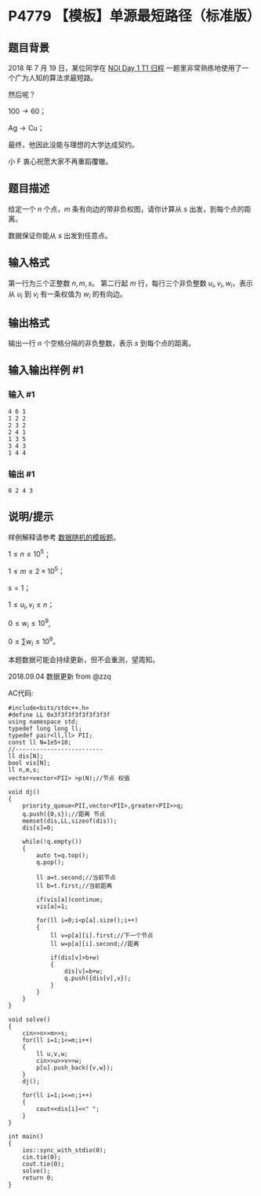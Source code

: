 # P4779 【模板】单源最短路径（标准版）

## 题目背景

2018 年 7 月 19 日，某位同学在 [NOI Day 1 T1 归程](https://www.luogu.org/problemnew/show/P4768) 一题里非常熟练地使用了一个广为人知的算法求最短路。

然后呢？

$100 \rightarrow 60$；

$\text{Ag} \rightarrow \text{Cu}$；

最终，他因此没能与理想的大学达成契约。

小 F 衷心祝愿大家不再重蹈覆辙。

## 题目描述

给定一个 $n$ 个点，$m$ 条有向边的带非负权图，请你计算从 $s$ 出发，到每个点的距离。

数据保证你能从 $s$ 出发到任意点。

## 输入格式

第一行为三个正整数 $n, m, s$。
第二行起 $m$ 行，每行三个非负整数 $u_i, v_i, w_i$，表示从 $u_i$ 到 $v_i$ 有一条权值为 $w_i$ 的有向边。

## 输出格式

输出一行 $n$ 个空格分隔的非负整数，表示 $s$ 到每个点的距离。

## 输入输出样例 #1

### 输入 #1

```
4 6 1
1 2 2
2 3 2
2 4 1
1 3 5
3 4 3
1 4 4
```

### 输出 #1

```
0 2 4 3
```

## 说明/提示

样例解释请参考 [数据随机的模板题](https://www.luogu.org/problemnew/show/P3371)。

$1 \leq n \leq 10^5$；

$1 \leq m \leq 2\times 10^5$；

$s = 1$；

$1 \leq u_i, v_i\leq n$；

$0 \leq w_i \leq 10 ^ 9$,

$0 \leq \sum w_i \leq 10 ^ 9$。

本题数据可能会持续更新，但不会重测，望周知。

2018.09.04 数据更新 from @zzq


AC代码:
```
#include<bits/stdc++.h>
#define LL 0x3f3f3f3f3f3f3f3f
using namespace std;
typedef long long ll;
typedef pair<ll,ll> PII;
const ll N=1e5+10;
//-------------------------
ll dis[N];
bool vis[N];
ll n,m,s;
vector<vector<PII> >p(N);//节点 权值

void dj()
{
	priority_queue<PII,vector<PII>,greater<PII>>q;
	q.push({0,s});//距离 节点
	memset(dis,LL,sizeof(dis));
	dis[s]=0;
	
	while(!q.empty())
	{
		auto t=q.top();
		q.pop();
		
		ll a=t.second;//当前节点
		ll b=t.first;//当前距离
		
		if(vis[a])continue;
		vis[a]=1;

		for(ll i=0;i<p[a].size();i++)
		{
			ll v=p[a][i].first;//下一个节点
			ll w=p[a][i].second;//距离
			
			if(dis[v]>b+w)
			{
				dis[v]=b+w;
				q.push({dis[v],v});
			}
		}
	}
}

void solve()
{
	cin>>n>>m>>s;
	for(ll i=1;i<=m;i++)
	{
		ll u,v,w;
		cin>>u>>v>>w;
		p[u].push_back({v,w});
	}
	dj();
	
	for(ll i=1;i<=n;i++)
	{
		cout<<dis[i]<<" ";
	}
}

int main()
{
	ios::sync_with_stdio(0);
	cin.tie(0);
	cout.tie(0);
	solve();
	return 0;
}

```
